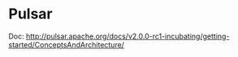 Pulsar
=======

Doc: http://pulsar.apache.org/docs/v2.0.0-rc1-incubating/getting-started/ConceptsAndArchitecture/
